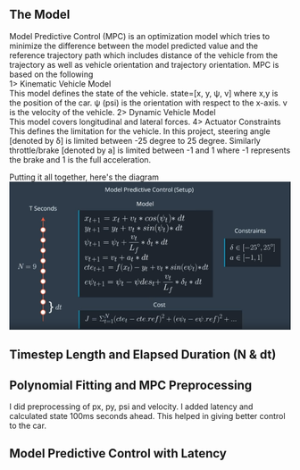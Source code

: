<H2> The Model </H2>
Model Predictive Control (MPC) is an optimization model which tries to minimize the difference between the model predicted value and the reference trajectory path which includes distance of the vehicle from the trajectory as well as vehicle orientation and trajectory orientation.
MPC is based on the following <br>
  1> Kinematic Vehicle Model<br>
  This model defines the state of the vehicle. state=[x, y, ψ, v] where x,y is the position of the car. ψ (psi) is the orientation with respect to the x-axis. v is the velocity of the vehicle.
  2> Dynamic Vehicle Model<br>
  This model covers longitudinal and lateral forces. 
  4> Actuator Constraints
  This defines the limitation for the vehicle. In this project, steering angle [denoted by δ] is limited between -25 degree to 25 degree. Similarly throttle/brake [denoted by a] is limited between -1 and 1 where -1 represents the brake and 1 is the full acceleration.
  
  Putting it all together, here's the diagram<br>
  <img src="img/mpc.png">
  <br>
<H2> Timestep Length and Elapsed Duration (N & dt) </H2>
<H2> Polynomial Fitting and MPC Preprocessing </H2>
I did preprocessing of px, py, psi and velocity. I added latency and calculated state 100ms seconds ahead. This helped in giving better control to the car.
<H2> Model Predictive Control with Latency</H2>

